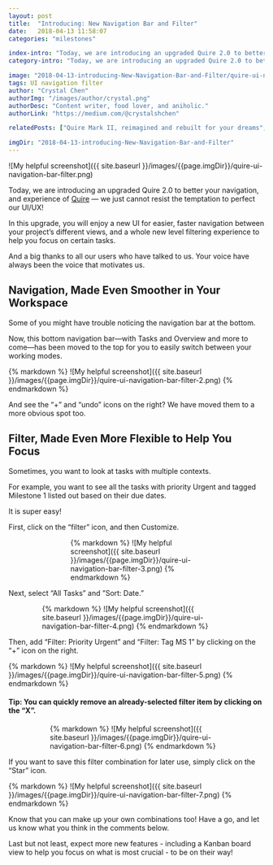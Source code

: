 ```yaml
---
layout: post
title:  "Introducing: New Navigation Bar and Filter"
date:   2018-04-13 11:58:07
categories: "milestones"

index-intro: "Today, we are introducing an upgraded Quire 2.0 to better your navigation, and experience of Quire — we just cannot resist the temptation to perfect our UI/UX! In this upgrade, you will enjoy a new UI for easier, faster navigation between your project’s different views, and a whole new level filtering experience to help you focus on certain tasks..."
category-intro: "Today, we are introducing an upgraded Quire 2.0 to better your navigation, and experience of Quire — we just cannot resist..."

image: "2018-04-13-introducing-New-Navigation-Bar-and-Filter/quire-ui-navigation-bar-filter.png"
tags: UI navigation filter
author: "Crystal Chen"
authorImg: "/images/author/crystal.png"
authorDesc: "Content writer, food lover, and aniholic."
authorLink: "https://medium.com/@crystalshchen"

relatedPosts: ["Quire Mark II, reimagined and rebuilt for your dreams", "Quire now, and things to look forward to in 2017."]

imgDir: "2018-04-13-introducing-New-Navigation-Bar-and-Filter"
---
```



![My helpful screenshot]({{ site.baseurl }}/images/{{page.imgDir}}/quire-ui-navigation-bar-filter.png)

Today, we are introducing an upgraded Quire 2.0 to better your navigation, and experience of [Quire](https://quire.io/) — we just cannot resist the temptation to perfect our UI/UX!

In this upgrade, you will enjoy a new UI for easier, faster navigation between your project’s different views, and a whole new level filtering experience to help you focus on certain tasks.

And a big thanks to all our users who have talked to us. Your voice have always been the voice that motivates us.

## Navigation, Made Even Smoother in Your Workspace

Some of you might have trouble noticing the navigation bar at the bottom.

Now, this bottom navigation bar—with Tasks and Overview and more to come—has been moved to the top for you to easily switch between your working modes.

<div style="max-width: 721px; max-height: 110px; margin: 0 auto;">
{% markdown %}
![My helpful screenshot]({{ site.baseurl }}/images/{{page.imgDir}}/quire-ui-navigation-bar-filter-2.png)
{% endmarkdown %}
</div>

And see the “+” and “undo” icons on the right? We have moved them to a more obvious spot too.

## Filter, Made Even More Flexible to Help You Focus

Sometimes, you want to look at tasks with multiple contexts.

For example, you want to see all the tasks with priority Urgent and tagged Milestone 1 listed out based on their due dates.

It is super easy!

First, click on the “filter” icon, and then Customize.

<div style="max-width: 260px; max-height: 320px; margin: 0 auto;">
{% markdown %}
![My helpful screenshot]({{ site.baseurl }}/images/{{page.imgDir}}/quire-ui-navigation-bar-filter-3.png)
{% endmarkdown %}
</div>

Next, select “All Tasks” and ”Sort: Date.”

<div style="max-width: 372px; max-height: 195px; margin: 0 auto;">
{% markdown %}
![My helpful screenshot]({{ site.baseurl }}/images/{{page.imgDir}}/quire-ui-navigation-bar-filter-4.png)
{% endmarkdown %}
</div>

Then, add “Filter: Priority Urgent” and “Filter: Tag MS 1” by clicking on the “+” icon on the right.

<div style="max-width: 725px; max-height: 207px; margin: 0 auto;">
{% markdown %}
![My helpful screenshot]({{ site.baseurl }}/images/{{page.imgDir}}/quire-ui-navigation-bar-filter-5.png)
{% endmarkdown %}
</div>

#### Tip: You can quickly remove an already-selected filter item by clicking on the “X”.

<div style="max-width: 341px; max-height: 73px; margin: 0 auto;">
{% markdown %}
![My helpful screenshot]({{ site.baseurl }}/images/{{page.imgDir}}/quire-ui-navigation-bar-filter-6.png)
{% endmarkdown %}
</div>

If you want to save this filter combination for later use, simply click on the “Star” icon.

<div style="max-width: 727px; max-height: 106px; margin: 0 auto;">
{% markdown %}
![My helpful screenshot]({{ site.baseurl }}/images/{{page.imgDir}}/quire-ui-navigation-bar-filter-7.png)
{% endmarkdown %}
</div>

Know that you can make up your own combinations too! Have a go, and let us know what you think in the comments below.

Last but not least, expect more new features - including a Kanban board view to help you focus on what is most crucial - to be on their way!


[jekyll]:      http://jekyllrb.com
[jekyll-gh]:   https://github.com/jekyll/jekyll
[jekyll-help]: https://github.com/jekyll/jekyll-help
